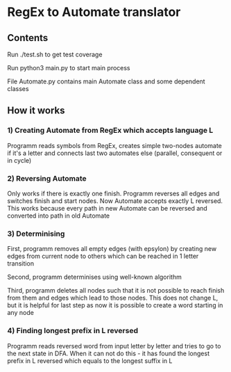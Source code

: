 # RegEx to Automate translator


## Contents


Run ./test.sh to get test coverage


Run python3 main.py to start main process


File Automate.py contains main Automate class and some dependent classes


## How it works


### 1) Creating Automate from RegEx which accepts language L
Programm reads symbols from RegEx, creates simple two-nodes automate if it's a letter and connects last two automates else (parallel, consequent or in cycle)

### 2) Reversing Automate
Only works if there is exactly one finish. Programm reverses all edges and switches finish and start nodes. Now Automate accepts exactly L reversed.
This works because every path in new Automate can be reversed and converted into path in old Automate

### 3) Determinising

First, programm removes all empty edges (with epsylon) by creating new edges from current node to others which can be reached in 1 letter transition

Second, programm determinises using well-known algorithm

Third, programm deletes all nodes such that it is not possible to reach finish from them and edges which lead to those nodes. This does not change L, but
it is helpful for last step as now it is possible to create a word starting in any node

### 4) Finding longest prefix in L reversed
Programm reads reversed word from input letter by letter and tries to go to the next state in DFA. When it can not do this -
it has found the longest prefix in L reversed which equals to the longest suffix in L

